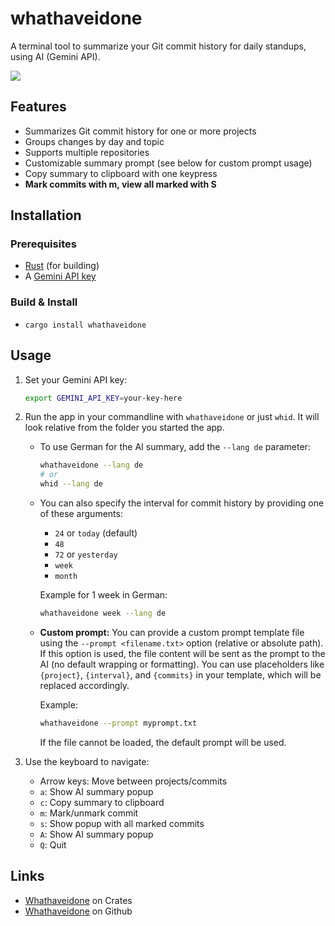 # whathaveidone

A terminal tool to summarize your Git commit history for daily standups, using AI (Gemini API).

<a href="https://asciinema.org/a/l58gl6wettdA3x4eLD4jCkWkq" target="_blank"><img src="https://asciinema.org/a/l58gl6wettdA3x4eLD4jCkWkq.svg" /></a>

## Features

- Summarizes Git commit history for one or more projects
- Groups changes by day and topic
- Supports multiple repositories
- Customizable summary prompt (see below for custom prompt usage)
- Copy summary to clipboard with one keypress
- **Mark commits with m, view all marked with S**

## Installation

### Prerequisites

- [Rust](https://rustup.rs/) (for building)
- A [Gemini API key](https://aistudio.google.com/app/apikey)

### Build & Install

- `cargo install whathaveidone`


## Usage

1. Set your Gemini API key:
   ```sh
   export GEMINI_API_KEY=your-key-here
   ```

2. Run the app in your commandline with `whathaveidone` or just `whid`. It will look relative from the folder you started the app. 

   - To use German for the AI summary, add the `--lang de` parameter:
     ```sh
     whathaveidone --lang de
     # or
     whid --lang de
     ```

   - You can also specify the interval for commit history by providing one of these arguments:
     - `24` or `today` (default)
     - `48`
     - `72` or `yesterday`
     - `week`
     - `month`
     
     Example for 1 week in German:
     ```sh
     whathaveidone week --lang de
     ```

   - **Custom prompt:**
     You can provide a custom prompt template file using the `--prompt <filename.txt>` option (relative or absolute path). If this option is used, the file content will be sent as the prompt to the AI (no default wrapping or formatting). You can use placeholders like `{project}`, `{interval}`, and `{commits}` in your template, which will be replaced accordingly.
     
     Example:
     ```sh
     whathaveidone --prompt myprompt.txt
     ```
     If the file cannot be loaded, the default prompt will be used.

3. Use the keyboard to navigate:
   - Arrow keys: Move between projects/commits
   - `a`: Show AI summary popup
   - `c`: Copy summary to clipboard
   - `m`: Mark/unmark commit
   - `s`: Show popup with all marked commits
   - `A`: Show AI summary popup
   - `Q`: Quit


## Links
- [Whathaveidone](https://crates.io/crates/whathaveidone) on Crates
- [Whathaveidone](https://github.com/heroheman/whathaveidone) on Github